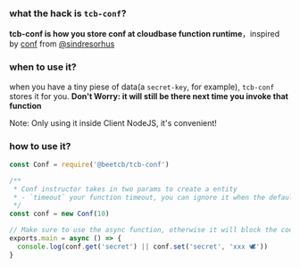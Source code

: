### what the hack is `tcb-conf`?

**tcb-conf is how you store conf at cloudbase function runtime**，inspired by [conf](https://github.com/sindresorhus/conf) from [@sindresorhus](https://github.com/sindresorhus)

### when to use it?

when you have a tiny piese of data(a `secret-key`, for example), `tcb-conf` stores it for you. **Don't Worry: it will still be there next time you invoke that function**

Note: Only using it inside Client NodeJS, it's convenient!

### how to use it?

```js
const Conf = require('@beetcb/tcb-conf')

/**
 * Conf instructor takes in two params to create a entity
 * - `timeout` your function timeout, you can ignore it when the default timeout is used
 */
const conf = new Conf(10)

// Make sure to use the async function, otherwise it will block the code execution
exports.main = async () => {
  console.log(conf.get('secret') || conf.set('secret', 'xxx 🕊'))
}
```
